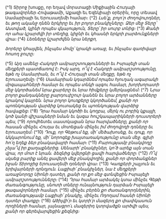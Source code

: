 
(^1) Տիրոջ խոսքը, որ եղավ մորստացի Միքիային Հուդայի թագավորներ Հովաթամի, Աքազի եւ Եզեկիայի օրերին, որը
տեսավ Սամարիայի եւ Երուսաղեմի համար։
(^2) _Լսե՛ք, բոլո՛ր ժողովուրդներ,
եւ թող ականջ դնեն երկիրը եւ իր բոլոր բնակիչները։
Ձեր մեջ Տերը՝ Աստված, կլինի որպես վկայություն,
Տերը՝ իր սուրբ տնից։_
(^3) _Քանի որ ահա կշարժվի իր տեղից,
կիջնի եւ կհասնի երկրի բարձունքների վրա։_
(^4) _Լեռները կշարժվեն նրա ներքո,_


_ձորերը կհալվեն, ինչպես մոմը՝ կրակի առաջ,
եւ ինչպես զառիվայր հոսող ջուրը։_

(^5) _Այդ ամենը Հակոբի ամբարշտությունների
եւ Իսրայելի տան մեղքերի պատճառով է։
Իսկ արդ, ո՞վ է Հակոբի ամբարշտությունը, եթե ոչ Սամարիան,
եւ ո՞վ է Հուդայի տան մեղքը, եթե ոչ Երուսաղեմը։_
(^6) _Սամարիան կդարձնեմ որպես հյուղակ ագարակի մրգապահների համար
եւ որպես տնկի այգու համար,
խորխորատի մեջ կկործանեմ նրա քարերը
եւ նրա հիմքերը կմերկացնեմ։_
(^7) _Նրա բոլոր քանդակները ջարդուփշուր կանեն
եւ նրա բոլոր արձանները կրակով կայրեն.
նրա բոլոր կուռքերը կկործանեմ,
քանի որ պոռնկության վարձից կուտակեց
եւ պոռնկության վարձից հավաքեց։_
(^8) _Դրա համար կկոծի եւ կողբա,
մերկ ու բոբիկ կքայլի,
կոծ կանի վիշապների նման
եւ կսգա հուշկապարիկների դուստրերի պես,_
(^9) _որովհետեւ սաստկացան նրա հարվածները,
քանի որ հասան մինչեւ Հուդա
եւ մոտեցան մինչեւ իմ ժողովրդի դռները եւ Երուսաղեմ։_
(^10) _Դուք, որ Գեթում եք, մի՛ մեծախոսեք,
եւ դուք, որ Ակկարոնում եք, մի՛ նորոգեք խայտառակությունը տան մեջ.
գլխի հո՛ղ եղեք ձեր բնակավայրի համար։_
(^11) _Բարությամբ բնակվողը չելա՞վ իր քաղաքներից.
Սենարի՛ բնակիչներ, կո՛ծ արեք այն տան վրա, որ մոտ է նրան.
ձեզնից կվերցնի ցավի հարվածները։_
(^12) _Ո՞վ սկսեց բարիք անել ցավերի մեջ բնակվողին,
քանի որ փորձանքներ իջան Տիրոջից Երուսաղեմի դռների վրա։_
(^13) _Կառքերի շաչյուն եւ երիվարների դրնդյուն.
Լաքիսի՛ բնակիչներ, նա է մեղքերի առաջնորդը Սիոնի դստեր,
քանի որ քո մեջ գտնվեցին Իսրայելի ամբարշտությունները։_
(^14) _Դրա համար արձակել կտա մինչեւ Գեթի ժառանգությունը,
սնոտի տները ունայնություն դարձան Իսրայելի թագավորների համար._
(^15) _մինչեւ բերեն քո ժառանգորդներին, ժառանգությամբ Լաքիսի՛ բնակիչ,
մինչեւ Ոդողամ հասնի Սիոնի դստեր փառքը։_
(^16) _Ածիլվի՛ր եւ կտրի՛ր մազերդ քո փափկասուն որդիների համար,
լայնացրո՛ւ մազերիդ կտրվածքն արծվի պես,
քանի որ գերեվարվեցին քեզնից։_

